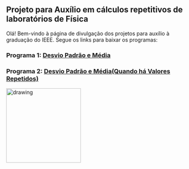 ## Projeto para Auxílio em cálculos repetitivos de laboratórios de Física

Olá! Bem-vindo à página de divulgação dos projetos para auxílio à graduação do IEEE. Segue os links para baixar os programas:


### Programa 1: [Desvio Padrão e Média](https://github.com/rafaelsiqueira100/ProjetoLabFisica/raw/gh-pages/desvio_padrao.zip)
### Programa 2: [Desvio Padrão e Média(Quando há Valores Repetidos)](https://github.com/rafaelsiqueira100/ProjetoLabFisica/raw/gh-pages/desvio_padrao_repetidos.zip)

<!--[Logo](https://user-images.githubusercontent.com/20904543/178299055-027d25c3-5855-4793-b3d0-8dd10b66976a.png)-->
<img src="https://user-images.githubusercontent.com/20904543/178299055-027d25c3-5855-4793-b3d0-8dd10b66976a.png" alt="drawing" width="200" align="center"/>
